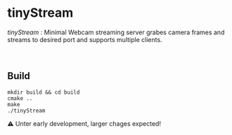 # tinyStream
<i>tinyStream</i> : Minimal Webcam streaming server grabes camera frames and streams to desired port and supports multiple clients.


<img src="https://upload.wikimedia.org/wikipedia/commons/1/18/ISO_C%2B%2B_Logo.svg" width = "16"> <img src="https://upload.wikimedia.org/wikipedia/commons/thumb/1/13/Cmake.svg/900px-Cmake.svg.png" width = "16"> <img src="https://upload.wikimedia.org/wikipedia/commons/thumb/b/b0/NewTux.svg/800px-NewTux.svg.png" width ="16">



## Build
```
mkdir build && cd build
cmake ..
make
./tinyStream
```
⚠️ Unter early development, larger chages expected! 